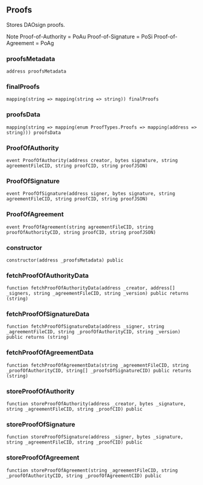 ## Proofs

Stores DAOsign proofs.

Note
Proof-of-Authority = PoAu
Proof-of-Signature = PoSi
Proof-of-Agreement = PoAg

### proofsMetadata

```solidity
address proofsMetadata
```

### finalProofs

```solidity
mapping(string => mapping(string => string)) finalProofs
```

### proofsData

```solidity
mapping(string => mapping(enum ProofTypes.Proofs => mapping(address => string))) proofsData
```

### ProofOfAuthority

```solidity
event ProofOfAuthority(address creator, bytes signature, string agreementFileCID, string proofCID, string proofJSON)
```

### ProofOfSignature

```solidity
event ProofOfSignature(address signer, bytes signature, string agreementFileCID, string proofCID, string proofJSON)
```

### ProofOfAgreement

```solidity
event ProofOfAgreement(string agreementFileCID, string proofOfAuthorityCID, string proofCID, string proofJSON)
```

### constructor

```solidity
constructor(address _proofsMetadata) public
```

### fetchProofOfAuthorityData

```solidity
function fetchProofOfAuthorityData(address _creator, address[] _signers, string _agreementFileCID, string _version) public returns (string)
```

### fetchProofOfSignatureData

```solidity
function fetchProofOfSignatureData(address _signer, string _agreementFileCID, string _proofOfAuthorityCID, string _version) public returns (string)
```

### fetchProofOfAgreementData

```solidity
function fetchProofOfAgreementData(string _agreementFileCID, string _proofOfAuthorityCID, string[] _proofsOfSignatureCID) public returns (string)
```

### storeProofOfAuthority

```solidity
function storeProofOfAuthority(address _creator, bytes _signature, string _agreementFileCID, string _proofCID) public
```

### storeProofOfSignature

```solidity
function storeProofOfSignature(address _signer, bytes _signature, string _agreementFileCID, string _proofCID) public
```

### storeProofOfAgreement

```solidity
function storeProofOfAgreement(string _agreementFileCID, string _proofOfAuthorityCID, string _proofOfAgreementCID) public
```

